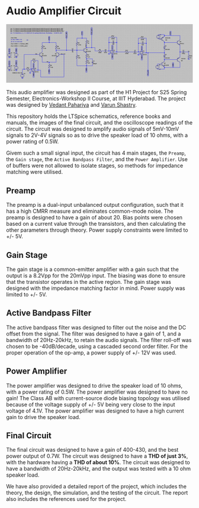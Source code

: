 # Audio Amplifier Circuit

![Full Circuit](Full%20Circuit.png)

This audio amplifier was designed as part of the H1 Project for S25 Spring Semester, Electronics-Workshop II Course, at IIIT Hyderabad. The project was designed by [Vedant Pahariya](https://github.com/VedantPahariya) and  [Varun Shastry](https://github.com/GroanKing05).

This repository holds the LTSpice schematics, reference books and manuals, the images of the final circuit, and the oscilloscope readings of the circuit. The circuit was designed to amplify audio signals of 5mV-10mV signals to 2V-4V signals so as to drive the speaker load of 10 ohms, with a power rating of 0.5W.

Givem such a small signal input, the circuit has 4 main stages, the `Preamp`, the `Gain stage`, the `Active Bandpass Filter`, and the `Power Amplifier`. Use of buffers were not allowed to isolate stages, so methods for impedance matching were utilised.

## Preamp

The preamp is a dual-input unbalanced output configuration, such that it has a high CMRR measure and eliminates common-mode noise. The preamp is designed to have a gain of about 20. Bias points were chosen based on a current value through the transistors, and then calculating the other parameters through theory. Power supply constraints were limited to +/- 5V.

## Gain Stage

The gain stage is a common-emitter amplifier with a gain such that the output is a 8.2Vpp for the 20mVpp input. The biasing was done to ensure that the transistor operates in the active region. The gain stage was designed with the impedance matching factor in mind. Power supply was limited to +/- 5V.

## Active Bandpass Filter

The active bandpass filter was designed to filter out the noise and the DC offset from the signal. The filter was designed to have a gain of 1, and a bandwidth of 20Hz-20kHz, to retain the audio signals. The filter roll-off was chosen to be -40dB/decade, using a cascaded second order filter. For the proper operation of the op-amp, a power supply of +/- 12V was used.

## Power Amplifier

The power amplifier was designed to drive the speaker load of 10 ohms, with a power rating of 0.5W. The power amplifier was designed to have no gain! The Class AB  with current-source diode biasing topology was utilised because of the voltage supply of +/- 5V being very close to the input voltage of 4.1V. The power amplifier was designed to have a high current gain to drive the speaker load.

## Final Circuit

The final circuit was designed to have a gain of 400-430, and the best power output of 0.7W. The circuit was designed to have a **THD of just 3%**, with the hardware having a **THD of about 10%**. The circuit was designed to have a bandwidth of 20Hz-20kHz, and the output was tested with a 10 ohm speaker load.

We have also provided a detailed report of the project, which includes the theory, the design, the simulation, and the testing of the circuit. The report also includes the references used for the project.